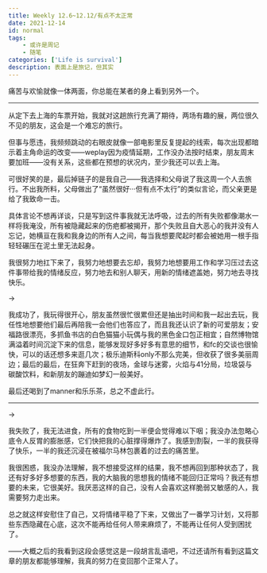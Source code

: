 ```yaml
---
title: Weekly 12.6~12.12/有点不太正常
date: 2021-12-14
id: normal
tags:
    - 或许是周记
    - 随笔
categories: ['Life is survival']
description: 表面上是旅记，但其实
---
```

痛苦与欢愉就像一体两面，你总能在某者的身上看到另外一个。

------

从定下去上海的车票开始，我就对这趟旅行充满了期待，两场有趣的展，两位很久不见的朋友，这会是一个难忘的旅行。

但事与愿违，我频频跳动的右眼皮就像一部电影里反复提起的线索，每次出现都暗示着主角命运的改变——weplay因为疫情延期，工作没办法按时结束，朋友周末要加班——没有关系，这些都在预想的状况内，至少我还可以去上海。

可很好笑的是，最后掉链子的是我自己——我选择和父母说了我这周一个人去旅行。不出我所料，父母做出了“虽然很好···但有点不太行”的类似言论，而父亲更是给了我致命一击。

具体言论不想再详谈，只是写到这件事我就无法呼吸，过去的所有失败都像潮水一样将我淹没，所有被隐藏起来的伤疤都被揭开，那个失败且自大恶心的我并没有人忘记，她横亘在我和我身边的所有人之间，每当我想要爬起时都会被她用一根手指轻轻碾压在泥土里无法起身。

我很努力地扛下来了，我努力地想要去忘却，我努力地想要用工作和学习压过去这件事带给我的情绪反应，努力地去和别人聊天，用新的情绪遮盖她，努力地去寻找快乐。

→

我成功了，我玩得很开心，朋友虽然很忙很累但还是抽出时间和我一起出去玩，我任性地想要他们最后再陪我一会他们也答应了，而且我还认识了新的可爱朋友；安福路很漂亮，多抓鱼书店的白色猫猫小玩偶与我的黑色金口包正相宜；自然博物馆满溢着时间沉淀下来的信息，能够发现好多好多有意思的细节，和fc的交谈也很愉快，可以的话还想多来逛几次；极乐迪斯科only不那么完美，但收获了很多美丽周边；最后的最后，在狂奔下赶到的夜场，金球与迷雾，火焰与41分局，垃圾袋与碳酸饮料，和新朋友的蹦迪如梦幻一般美好。

最后还喝到了manner和乐乐茶，总之不虚此行。

------

→

我失败了，我无法进食，所有的食物吃到一半便会觉得难以下咽；我没办法忽略心底令人反胃的膨胀感，它们快把我的心脏撑得爆炸了。我感到割裂，一半的我获得了快乐，一半的我还沉浸在被福尔马林包裹着的过去的痛苦里。

我很困惑，我没办法理解，我不想接受这样的结果，我不想再回到那种状态了，我还有好多好多想要的东西，我的大脑我的思想我的情绪不能回归正常吗？我还有想要的未来，它很美好。我厌恶这样的自己，没有人会喜欢这样脆弱又敏感的人，我需要努力走出来。

总之就这样安慰住了自己，又将情绪平稳了下来，又做出了一番学习计划，又将那些东西隐藏在心底，这次不能再给任何人带来麻烦了，不能再让任何人受到困扰了。

——大概之后的我看到这段会感觉这是一段胡言乱语吧，不过还请所有看到这篇文章的朋友都能够理解，我真的努力在变回那个正常人了。
